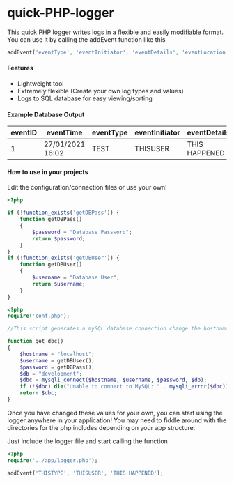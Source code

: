 # quick-PHP-logger
 
This quick PHP logger writes logs in a flexible and easily modifiable format.
You can use it by calling the addEvent function like this

```php
addEvent('eventType', 'eventInitiator', 'eventDetails', 'eventLocation');
```

#### Features
- Lightweight tool
- Extremely flexible (Create your own log types and values)
- Logs to SQL database for easy viewing/sorting

#### Example Database Output

|eventID   |eventTime   |eventType |eventInitiator |eventDetails |eventLocation |
|---|---|---|---|---|---|
|1 |27/01/2021 16:02 |TEST |THISUSER |THIS HAPPENED |login|

#### How to use in your projects
Edit the configuration/connection files or use your own!

```php
<?php

if (!function_exists('getDBPass')) {
    function getDBPass()
    {
        $password = "Database Password";
        return $password;
    }
}
if (!function_exists('getDBUser')) {
    function getDBUser()
    {
        $username = "Database User";
        return $username;
    }
}
```
```php
<?php
require('conf.php');

//This script generates a mySQL database connection change the hostname and database name here, other settings are in 'conf.php'

function get_dbc()
{
    $hostname = "localhost";
    $username = getDBUser();
    $password = getDBPass();
    $db = "development";
    $dbc = mysqli_connect($hostname, $username, $password, $db);
    if (!$dbc) die("Unable to connect to MySQL: " . mysqli_error($dbc));
    return $dbc;
}
```

Once you have changed these values for your own, you can start using the logger anywhere in your application!
You may need to fiddle around with the directories for the php includes depending on your app structure.

Just include the logger file and start calling the function
```php
<?php
require('../app/logger.php');

addEvent('THISTYPE', 'THISUSER', 'THIS HAPPENED');
```


